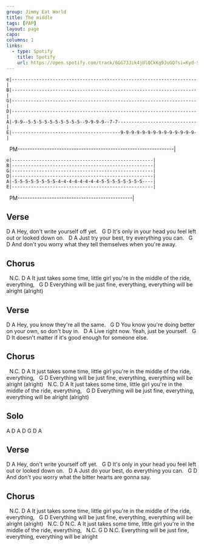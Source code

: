 ```yaml
---
group: Jimmy Eat World
title: The middle
tags: [PAP]
layout: page
capo: 
columns: 1
links: 
  - type: Spotify
    title: Spotify
    url: https://open.spotify.com/track/6GG73Jik4jUlQCkKg9JuGO?si=Kyd-SSvGQsy8hO84r0Nw5Q
---
```


```chordpro
e|--------------------------------------------------------------------|
B|--------------------------------------------------------------------|
G|--------------------------------------------------------------------|
D|--------------------------------------------------------------------|
A|-9-9--5-5-5-5-5-5-5-5-5-5--9-9-9-9--7-7-----------------------------|
E|----------------------------------------9-9-9-9-9-9-9-9-9-9-9-9-9-9-|
```

&nbsp;  PM----------------------------------------------------------------|

```chordpro
e|----------------------------------------------------|
B|----------------------------------------------------|
G|----------------------------------------------------|
D|----------------------------------------------------|
A|-5-5-5-5-5-5-5-5-4-4-4-4-4-4-4-4-5-5-5-5-5-5-5-5----|
E|----------------------------------------------------|
```

&nbsp;  PM-----------------------------------------------|

## Verse
D                              A
Hey, don't write yourself off yet.
&nbsp;                           G                        D
It's only in your head you feel left out or looked down on.
&nbsp;              D                        A
Just try your best, try everything you can.
&nbsp;                              G                               D
And don't you worry what they tell themselves       when you're away.

## Chorus
&nbsp;       N.C.  D                                           A
It just takes some time, little girl you're in the middle of the ride, everything,
&nbsp;               G                                         D
Everything will be just fine, everything, everything will be alright (alright)

## Verse
D                              A
Hey, you know they're all the same.
&nbsp;                            G                         D
You know you're doing better on your own, so don't buy in.
&nbsp;           D                            A
Live right now.       Yeah, just be yourself.
&nbsp;                           G                        D
It doesn't matter if it's good enough       for someone else.

## Chorus
&nbsp;       N.C.  D                                           A
It just takes some time, little girl you're in the middle of the ride, everything,
&nbsp;               G                                         D
Everything will be just fine, everything, everything will be alright (alright)
&nbsp;       N.C.  D                                           A
It just takes some time, little girl you're in the middle of the ride, everything,
&nbsp;               G                                         D
Everything will be just fine, everything, everything will be alright (alright)

## Solo
A    D
A    D
G    D
A

## Verse
D                              A
Hey, don't write yourself off yet.
&nbsp;                           G                              D
It's only in your head you feel left out      or looked down on.
&nbsp;             D                       A
Just do your best, do everything you can.
&nbsp;                             G                         D
And don't you worry what the bitter hearts     are gonna say.

## Chorus
&nbsp;       N.C.  D                                           A
It just takes some time, little girl you're in the middle of the ride, everything,
&nbsp;               G                                         D
Everything will be just fine, everything, everything will be alright (alright)
&nbsp;       N.C.  D                                           N.C. A
It just takes some time, little girl you're in the middle of   the ride, everything,
&nbsp;               N.C. G                                      D         N.C.
Everything will be   just fine, everything, everything will be alright

